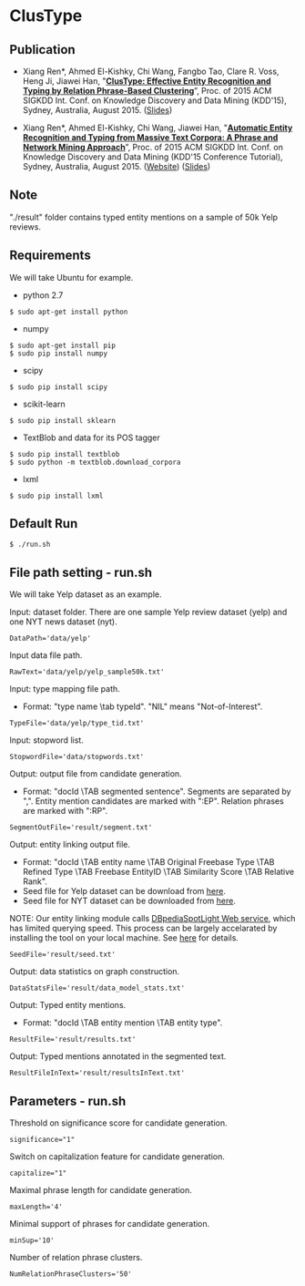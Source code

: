 # ClusType

## Publication

* Xiang Ren\*, Ahmed El-Kishky, Chi Wang, Fangbo Tao, Clare R. Voss, Heng Ji, Jiawei Han, "**[ClusType: Effective Entity Recognition and Typing by Relation Phrase-Based Clustering](http://web.engr.illinois.edu/~xren7/fp611-ren.pdf)**”, Proc. of 2015 ACM SIGKDD Int. Conf. on Knowledge Discovery and Data Mining (KDD'15), Sydney, Australia, August 2015. ([Slides](http://web.engr.illinois.edu/~xren7/KDD15-ClusType_v3.pdf))

* Xiang Ren\*, Ahmed El-Kishky, Chi Wang, Jiawei Han, "**[Automatic Entity Recognition and Typing from Massive Text Corpora: A Phrase and Network Mining Approach](http://research.microsoft.com/en-us/people/chiw/kdd15tutorial.aspx)**”, Proc. of 2015 ACM SIGKDD Int. Conf. on Knowledge Discovery and Data Mining (KDD'15 Conference Tutorial), Sydney, Australia, August 2015. ([Website](http://research.microsoft.com/en-us/people/chiw/kdd15tutorial.aspx)) ([Slides](http://hanj.cs.illinois.edu/kdd-15/UIUC-Tutorial.pdf))

## Note

"./result" folder contains typed entity mentions on a sample of 50k Yelp reviews.

## Requirements

We will take Ubuntu for example.

* python 2.7
```
$ sudo apt-get install python
```
* numpy
```
$ sudo apt-get install pip
$ sudo pip install numpy
```
* scipy
```
$ sudo pip install scipy
```
* scikit-learn
```
$ sudo pip install sklearn
```
* TextBlob and data for its POS tagger
```
$ sudo pip install textblob
$ sudo python -m textblob.download_corpora
```
* lxml
```
$ sudo pip install lxml
```

## Default Run

```
$ ./run.sh  
```

## File path setting - run.sh

We will take Yelp dataset as an example.

Input: dataset folder. There are one sample Yelp review dataset (yelp) and one NYT news dataset (nyt).
```
DataPath='data/yelp'
```

Input data file path.
```
RawText='data/yelp/yelp_sample50k.txt'
```

Input: type mapping file path.
- Format: "type name \tab typeId". "NIL" means "Not-of-Interest".
```
TypeFile='data/yelp/type_tid.txt'
```

Input: stopword list.
```
StopwordFile='data/stopwords.txt'
```

Output: output file from candidate generation.
- Format: "docId \TAB segmented sentence". Segments are separated by ",". Entity mention candidates are marked with ":EP". Relation phrases are marked with ":RP".
```
SegmentOutFile='result/segment.txt'
```

Output: entity linking output file.
- Format: "docId \TAB entity name \TAB Original Freebase Type \TAB Refined Type \TAB Freebase EntityID \TAB Similarity Score \TAB Relative Rank". 
- Seed file for Yelp dataset can be download from [here](https://www.dropbox.com/s/w628rwpb3kbmuea/seed_yelp.txt?dl=0). 
- Seed file for NYT dataset can be downloaded from [here](https://www.dropbox.com/s/k0qzsvbbpngptjt/seed_nyt.txt?dl=0).

NOTE: Our entity linking module calls [DBpediaSpotLight Web service](https://github.com/dbpedia-spotlight/dbpedia-spotlight/wiki/Web-service), which has limited querying speed. This process can be largely accelarated by installing the tool on your local machine. See [here](https://github.com/dbpedia-spotlight/dbpedia-spotlight/wiki/Installation) for details.
```
SeedFile='result/seed.txt'
```

Output: data statistics on graph construction.
```
DataStatsFile='result/data_model_stats.txt'
```

Output: Typed entity mentions.
- Format: "docId \TAB entity mention \TAB entity type".
```
ResultFile='result/results.txt'
```

Output: Typed mentions annotated in the segmented text. 
```
ResultFileInText='result/resultsInText.txt'
```

## Parameters - run.sh

Threshold on significance score for candidate generation.
```
significance="1"
```

Switch on capitalization feature for candidate generation.
```
capitalize="1"
```

Maximal phrase length for candidate generation.
```
maxLength='4'
```

Minimal support of phrases for candidate generation.
```
minSup='10'
```

Number of relation phrase clusters.
```
NumRelationPhraseClusters='50'
```


